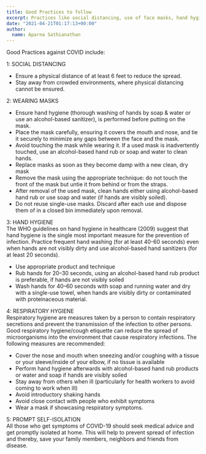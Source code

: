 ```yaml
---
title: Good Practices to follow
excerpt: Practices like social distancing, use of face masks, hand hygiene,  respiratory hygiene etc will go a long way in preventing the spread of the Corona Virus
date: "2021-04-21T01:17:13+00:00"
author:
  name: Aparna Sathianathan
---
```

Good Practices against COVID include: <br>

1: SOCIAL DISTANCING<ul><li>
Ensure a physical distance of at least 6 feet to reduce the spread.</li><li>
Stay away from crowded environments, where physical distancing cannot be ensured.</li></ul>
2: WEARING MASKS<ul><li>
Ensure hand hygiene (thorough washing of hands by soap & water or use an alcohol-based sanitizer), is performed before putting on the mask.</li><li> 
Place the mask carefully, ensuring it covers the mouth and nose, and tie it securely to minimize any gaps between the face and the mask. </li><li>
Avoid touching the mask while wearing it. If a used mask is inadvertently touched, use an alcohol-based hand rub or soap and water to clean hands.</li><li>
Replace masks as soon as they become damp with a new clean, dry mask</li><li>
Remove the mask using the appropriate technique: do not touch the front of the mask but untie it from behind or from the straps.</li><li>
After removal of the used mask, clean hands either using alcohol-based hand rub or use soap and water (if hands are visibly soiled). </li><li>
Do not reuse single-use masks. Discard after each use and dispose them of in a closed bin immediately upon removal.</li></ul>
3: HAND HYGIENE<br>
The WHO guidelines on hand hygiene in healthcare (2009) suggest that hand hygiene is the single most important measure for the prevention of infection. 
Practice frequent hand washing (for at least 40-60 seconds) even when hands are not visibly dirty and use alcohol-based hand sanitizers (for at least 20 seconds). <ul><li>
Use appropriate product and technique</li><li>
Rub hands for 20–30 seconds, using an alcohol-based hand rub product is preferable, if hands are not visibly soiled </li><li>
Wash hands for 40–60 seconds with soap and running water and dry with a single-use towel, when hands are visibly dirty or contaminated with proteinaceous material. </li></ul>
4: RESPIRATORY HYGIENE<br>
Respiratory hygiene are measures taken by a person to contain respiratory secretions and prevent the transmission of the infection to other persons. Good respiratory hygiene/cough etiquette can reduce the spread of microorganisms into the environment that cause respiratory infections. The following measures are recommended: <ul><li>
Cover the nose and mouth when sneezing and/or coughing with a tissue or your sleeve/inside of your elbow, if no tissue is available</li><li>
Perform hand hygiene afterwards with alcohol-based hand rub products or water and soap if hands are visibly soiled</li><li>
Stay away from others when ill (particularly for health workers to avoid coming to work when ill)</li><li>
Avoid introductory shaking hands</li><li>
Avoid close contact with people who exhibit symptoms</li><li>
Wear a mask if showcasing respiratory symptoms.</li></ul>
5: PROMPT SELF-ISOLATION<br>
All those who get symptoms of COVID-19 should seek medical advice and get promptly isolated at home. This will help to prevent spread of infection and thereby, save your family members, neighbors and friends from disease.

